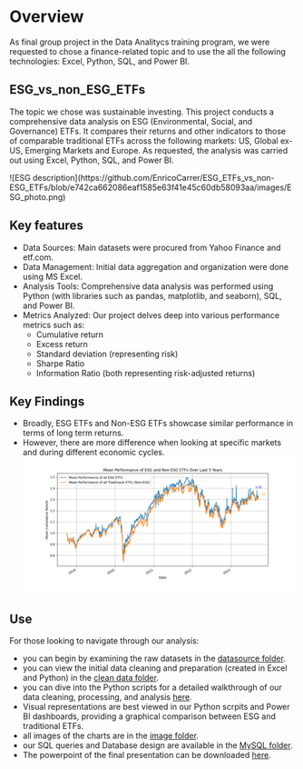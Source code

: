 # Overview
As final group project in the Data Analitycs training program, we were requested to chose a finance-related topic and to use the all the following technologies: Excel, Python, SQL, and Power BI.

## ESG_vs_non_ESG_ETFs
The topic we chose was sustainable investing. This project conducts a comprehensive data analysis on ESG (Environmental, Social, and Governance) ETFs. It compares their returns and other indicators to those of comparable traditional ETFs across the following markets: US, Global ex-US, Emerging Markets and Europe. As requested, the analysis was carried out using Excel, Python, SQL, and Power BI.
<p float="center">
![ESG description](https://github.com/EnricoCarrer/ESG_ETFs_vs_non-ESG_ETFs/blob/e742ca662086eaf1585e63f41e45c60db58093aa/images/ESG_photo.png)
</p>

## Key features
- Data Sources: Main datasets were procured from Yahoo Finance and etf.com.
- Data Management: Initial data aggregation and organization were done using MS Excel.
- Analysis Tools: Comprehensive data analysis was performed using Python (with libraries such as pandas, matplotlib, and seaborn), SQL, and Power BI.
- Metrics Analyzed: Our project delves deep into various performance metrics such as:
  - Cumulative return
  - Excess return
  - Standard deviation (representing risk)
  - Sharpe Ratio
  - Information Ratio (both representing risk-adjusted returns)

## Key Findings
- Broadly, ESG ETFs and Non-ESG ETFs showcase similar performance in terms of long term returns.
- However, there are more difference when looking at specific markets and during different economic cycles.
![mean performance of ESG vs non-ESG](https://github.com/EnricoCarrer/ESG_ETFs_vs_non-ESG_ETFs/blob/ccc38da0af61bcec58636b0824d0905f818483bc/images/ESG_vs_NonESG.png)

## Use
For those looking to navigate through our analysis:
- you can begin by examining the raw datasets in the [datasource folder](https://github.com/EnricoCarrer/ESG_ETFs_vs_non-ESG_ETFs/tree/6c1d49a7708da2b19357134363e4ac02f082d069/datasource).
- you can view the initial data cleaning and preparation (created in Excel and Python) in the [clean data folder](https://github.com/EnricoCarrer/ESG_ETFs_vs_non-ESG_ETFs/tree/53106f3db2430e97811d42d6579aef11faa3df0a/clean_data).
- you can dive into the Python scripts for a detailed walkthrough of our data cleaning, processing, and analysis [here](https://github.com/EnricoCarrer/ESG_ETFs_vs_non-ESG_ETFs/tree/deb9230736a03166020efcef475e3e40c2d2c7aa/python).
- Visual representations are best viewed in our Python scrpits and Power BI dashboards, providing a graphical comparison between ESG and traditional ETFs.
- all images of the charts are in the [image folder](https://github.com/EnricoCarrer/ESG_ETFs_vs_non-ESG_ETFs/tree/deb9230736a03166020efcef475e3e40c2d2c7aa/images).
- our SQL queries and Database design are available in the [MySQL folder](https://github.com/EnricoCarrer/ESG_ETFs_vs_non-ESG_ETFs/tree/deb9230736a03166020efcef475e3e40c2d2c7aa/mysql).
- The powerpoint of the final presentation can be downloaded [here](https://github.com/EnricoCarrer/ESG_ETFs_vs_non-ESG_ETFs/blob/deb9230736a03166020efcef475e3e40c2d2c7aa/Group%204-%20ESG%20ETF%20presentation%20-%20final%20presentation.pptx).
